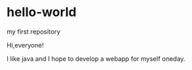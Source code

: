 # hello-world
my first repository

Hi,everyone!

I like java and I hope to develop a webapp for myself oneday. 


